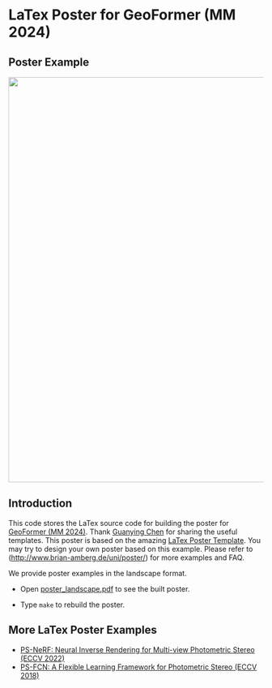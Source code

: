 # LaTex Poster for GeoFormer (MM 2024)

## Poster Example
<p align="center">
    <img src='GeoFormer_poster_landscape.png' width="800" >
</p>

## Introduction
This code stores the LaTex source code for building the poster for [GeoFormer (MM 2024)](https://github.com/Jinpeng-Yu/GeoFormer). Thank [Guanying Chen](https://github.com/guanyingc/latex_paper_writing_tips) for sharing the useful templates. This poster is based on the amazing [LaTex Poster Template](http://www.brian-amberg.de/uni/poster/). You may try to design your own poster based on this example. Please refer to (http://www.brian-amberg.de/uni/poster/) for more examples and FAQ.

We provide poster examples in the landscape format.

- Open [poster_landscape.pdf](./poster_landscape.pdf) to see the built poster.

- Type `make` to rebuild the poster.

## More LaTex Poster Examples
- [PS-NeRF: Neural Inverse Rendering for Multi-view Photometric Stereo (ECCV 2022)](https://github.com/ywq/PS-NeRF_Poster_LaTex)
- [PS-FCN: A Flexible Learning Framework for Photometric Stereo (ECCV 2018)](https://github.com/guanyingc/PS-FCN_Poster_LaTex)